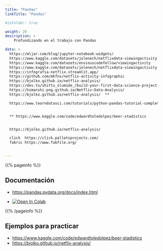 ```yaml
---
title: "Pandas"
linkTitle: "Pandas"

#isFolder: true

weight: 20
description: >
    Profundizando en el trabajo con Pandas 

data: >
  https://mljar.com/blog/jupyter-notebook-widgets/
  https://www.kaggle.com/datasets/jolenech/netflixdata-viewingactivity
  https://www.kaggle.com/datasets/enviouscodefellow/viewingactivity
  https://www.kaggle.com/datasets/jolenech/netflixdata-viewingactivity
  https://infografia-netflix.streamlit.app/
  https://github.com/mkfnx/netflix-activity-infographic
  https://bjolko.github.io/netflix-analysis/
  https://dev.to/shittu_olumide_/build-your-first-data-science-project-from-your-netflix-data-4gi0
  https://himanshi-png.github.io/Netflix-Data-Analysis/
  https://bjolko.github.io/netflix-analysis/  **

  https://www.learndatasci.com/tutorials/python-pandas-tutorial-complete-introduction-for-beginners/


  ** https://www.kaggle.com/code/edwardtoledolpez/beer-stadistics


  https://bjolko.github.io/netflix-analysis/

  click  https://click.palletsprojects.com/
  fabric https://www.fabfile.org/
  

---
```


{{% pageinfo %}}
## Documentación
* https://pandas.pydata.org/docs/index.html

* <a target="_blank" href="https://colab.research.google.com/github/lmorillas/curso-python-iot/blob/main/notebooks/usando_pandas.ipynb">
  <img src="https://colab.research.google.com/assets/colab-badge.svg" alt="Open In Colab"/>
</a>

{{% /pageinfo %}}

## Ejemplos para practicar

* https://www.kaggle.com/code/edwardtoledolpez/beer-stadistics
* https://bjolko.github.io/netflix-analysis/